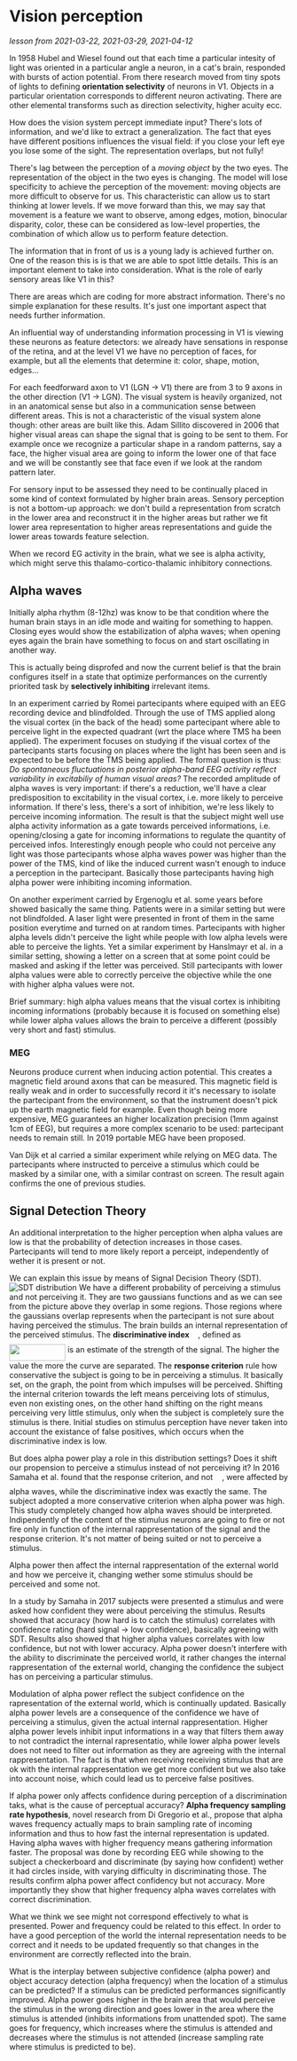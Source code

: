 # Vision perception
*lesson from 2021-03-22, 2021-03-29, 2021-04-12*

In 1958 Hubel and Wiesel found out that each time a particular intesity of light was oriented in a particular angle a neuron, in a cat's brain, responded with bursts of action potential.
From there research moved from tiny spots of lights to defining **orientation selectivity** of neurons in V1. Objects in a particular orientation corresponds to different neuron activating.
There are other elemental transforms such as direction selectivity, higher acuity ecc.

How does the vision system percept immediate input? There's lots of information, and we'd like to extract a generalization. 
The fact that eyes have different positions influences the visual field: if you close your left eye you lose some of the sight. The representation overlaps, but not fully!

There's lag between the perception of a *moving object* by the two eyes. The representation of the object in the two eyes is changing. The model will lose specificity to achieve the perception of the movement: moving objects are more difficult to observe for us. This characteristic can allow us to start thinking at lower levels. If we move forward than this, we may say that movement is a feature we want to observe, among edges, motion, binocular disparity, color, these can be considered as low-level properties, the combination of which allow us to perform feature detection. 

The information that in front of us is a young lady is achieved further on. One of the reason this is is that we are able to spot little details. This is an important element to take into consideration. What is the role of early sensory areas like V1 in this?

There are areas which are coding for more abstract information. There's no simple explanation for these results. It's just one important aspect that needs further information. 

An influential way of understanding information processing in V1 is viewing these neurons as feature detectors: we already have sensations in response of the retina, and at the level V1 we have no perception of faces, for example, but all the elements that determine it: color, shape, motion, edges...

For each feedforward axon to V1 (LGN -> V1) there are from 3 to 9 axons in the other direction (V1 -> LGN).
The visual system is heavily organized, not in an anatomical sense but also in a communication sense between different areas. This is not a characteristic of the visual system alone though: other areas are built like this.
Adam Sillito discovered in 2006 that higher visual areas can shape the signal that is going to be sent to them.
For example once we recognize a particular shape in a random patterns, say a face, the higher visual area are going to inform the lower one of that face and we will be constantly see that face even if we look at the random pattern later.

For sensory input to be assessed they need to be continually placed in some kind of context formulated by higher brain areas.
Sensory perception is not a bottom-up approach: we don't build a representation from scratch in the lower area and reconstruct it in the higher areas but rather we fit lower area representation to higher areas representations and guide the lower areas towards feature selection.

When we record EG activity in the brain, what we see is alpha activity, which might serve this thalamo-cortico-thalamic inhibitory connections.

## Alpha waves
Initially alpha rhythm (8-12hz) was know to be that condition where the human brain stays in an idle mode and waiting for something to happen.
Closing eyes would show the estabilization of alpha waves; when opening eyes again the brain have something to focus on and start oscillating in another way.

This is actually being disprofed and now the current belief is that the brain configures itself in a state that optimize performances on the currently priorited task by **selectively inhibiting** irrelevant items.

In an experiment carried by Romei partecipants where equiped with an EEG recording device and blindfolded. Through the use of TMS applied along the visual cortex (in the back of the head) some partecipant where able to perceive light in the expected quadrant (wrt the place where TMS ha been applied). The experiment focuses on studying if the visual cortex of the partecipants starts focusing on places where the light has been seen and is expected to be before the TMS being applied.
The formal question is thus:
*Do spontaneous fluctuations in posterior alpha-band EEG activity reflect variability in excitabiliy of human visual areas?*
The recorded amplitude of alpha waves is very important: if there's a reduction, we'll have a clear predisposition to excitability in the visual cortex, i.e. more likely to perceive information. If there's less, there's a sort of inhibition, we're less likely to perceive incoming information. The result is that the subject might well use alpha activity information as a gate towards perceived informations, i.e. opening/closing a gate for incoming informations to regulate the quantity of perceived infos.
Interestingly enough people who could not perceive any light was those partecipants whose alpha waves power was higher than the power of the TMS, kind of like the induced current wasn't enough to induce a perception in the partecipant. Basically those partecipants having high alpha power were inhibiting incoming information.

On another experiment carried by Ergenoglu et al. some years before showed basically the same thing. Patients were in a similar setting but were not blindfolded. A laser light were presented in front of them in the same position everytime and turned on at random times.
Partecipants with higher alpha levels didn't perceive the light while people with low alpha levels were able to perceive the lights.
Yet a similar experiment by Hanslmayr et al. in a similar setting, showing a letter on a screen that at some point could be masked and asking if the letter was perceived.
Still partecipants with lower alpha values were able to correctly perceive the objective while the one with higher alpha values were not.

Brief summary: high alpha values means that the visual cortex is inhibiting incoming informations (probably because it is focused on something else) while lower alpha values allows the brain to perceive a different (possibly very short and fast) stimulus.

### MEG
Neurons produce current when inducing action potential. This creates a magnetic field around axons that can be measured.
This magnetic field is really weak and in order to successfully record it it's necessary to isolate the partecipant from the environment, so that the instrument doesn't pick up the earth magnetic field for example.
Even though being more expensive, MEG guarantees an higher localization precision (1mm against 1cm of EEG), but requires a more complex scenario to be used: partecipant needs to remain still.
In 2019 portable MEG have been proposed.

Van Dijk et al carried a similar experiment while relying on MEG data. The partecipants where instructed to perceive a stimulus which could be masked by a similar one, with a similar contrast on screen. The result again confirms the one of previous studies.

## Signal Detection Theory
An additional interpretation to the higher perception when alpha values are low is that the probability of detection increases in those cases. Partecipants will tend to more likely report a perceipt, independently of wether it is present or not.

We can explain this issue by means of Signal Decision Theory (SDT). 
![SDT distribution](res/signal_detection_theory_probabilities.png)
We have a different probability of perceiving a stimulus and not perceiving it. They are two gaussians functions and as we can see from the picture above they overlap in some regions.
Those regions where the gaussians overlap represents when the partecipant is not sure about having perceived the stimulus.
The brain builds an internal representation of the perceived stimulus.
The **discriminative index <img src="svgs/868389164b1f8dc28cc4d7fbb181099b.svg?invert_in_darkmode" align=middle width=12.345925349999991pt height=24.7161288pt/>**, defined as <img src="svgs/fb294c24bb16fdef85fc0c9586b86cbf.svg?invert_in_darkmode" align=middle width=101.22534014999998pt height=29.894848500000013pt/> is an estimate of the strength of the signal. The higher the value the more the curve are separated. 
The **response criterion** rule how conservative the subject is going to be in perceiving a stimulus. It basically set, on the graph, the point from which impulses will be perceived.
Shifting the internal criterion towards the left means perceiving lots of stimulus, even non existing ones, on the other hand shifting on the right means perceiving very little stimulus, only when the subject is completely sure the stimulus is there.
Initial studies on stimulus perception have never taken into account the existance of false positives, which occurs when the discriminative index is low.

But does alpha power play a role in this distribution settings? Does it shift our propension to perceive a stimulus instead of not perceiving it?
In 2016 Samaha et al. found that the response criterion, and not <img src="svgs/868389164b1f8dc28cc4d7fbb181099b.svg?invert_in_darkmode" align=middle width=12.345925349999991pt height=24.7161288pt/>, were affected by alpha waves, while the discriminative index was exactly the same.
The subject adopted a more conservative criterion when alpha power was high.
This study completely changed how alpha waves should be interpreted.
Indipendently of the content of the stimulus neurons are going to fire or not fire only in function of the internal rappresentation of the signal and the response criterion. It's not matter of being suited or not to perceive a stimulus.

Alpha power then affect the internal rappresentation of the external world and how we perceive it, changing wether some stimulus should be perceived and some not.

In a study by Samaha in 2017 subjects were presented a stimulus and were asked how confident they were about perceiving the stimulus.
Results showed that accuracy (how hard is to catch the stimulus) correlates with confidence rating (hard signal -> low confidence), basically agreeing with SDT.
Results also showed that higher alpha values correlates with low confidence, but not with lower accuracy.
Alpha power doesn't interfere with the ability to discriminate the perceived world, it rather changes the internal rappresentation of the external world, changing the confidence the subject has on perceiving a particular stimulus.

Modulation of alpha power reflect the subject confidence on the rapresentation of the external world, which is continually updated.
Basically alpha power levels are a consequence of the confidence we have of perceiving a stimulus, given the actual internal rappresentation.
Higher alpha power levels inhibit input informations in a way that filters them away to not contradict the internal rapresentatio, while lower alpha power levels does not need to filter out information as they are agreeing with the internal rappresentation. The fact is that when receiving receiving stimulus that are ok with the internal rappresentation we get more confident but we also take into account noise, which could lead us to perceive false positives.

If alpha power only affects confidence during perception of a discrimination taks, what is the cause of perceptual accuracy?
**Alpha frequency sampling rate hypothesis**, novel research from Di Gregorio et al., propose that alpha waves frequency actually maps to brain sampling rate of incoming information and thus to how fast the internal representation is updated. Having alpha waves with higher frequency means gathering information faster.
The proposal was done by recording EEG while showing to the subject a checkerboard and discriminate (by saying how confident) wether it had circles inside, with varying difficulty in discriminating those.
The results confirm alpha power affect confidency but not accuracy. More importantly they show that higher frequency alpha waves correlates with correct discrimination.

What we think we see might not correspond effectively to what is presented.
Power and frequency could be related to this effect.
In order to have a good perception of the world the internal representation needs to be correct and it needs to be updated frequently so that changes in the environment are correctly reflected into the brain.

What is the interplay between subjective confidence (alpha power) and object accuracy detection (alpha frequency) when the location of a stimulus can be predicted?
If a stimulus can be predicted performances significantly improved. Alpha power goes higher in the brain area that would perceive the stimulus in the wrong direction and goes lower in the area where the stimulus is attended (inhibits informations from unattended spot). The same goes for frequency, which increases where the stimulus is attended and decreases where the stimulus is not attended (increase sampling rate where stimulus is predicted to be).



